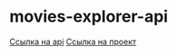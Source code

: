 # movies-explorer-api

[Ссылка на api](https://api.filippov-diploma.nomoredomains.club)
[Ссылка на проект](https://filippov-diploma.nomoredomains.club)
